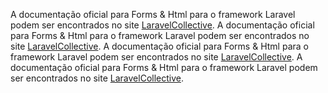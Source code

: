 

A documentação oficial para Forms & Html para o framework Laravel podem ser encontrados no site [LaravelCollective](https://laravelcollective.com/docs).
A documentação oficial para Forms & Html para o framework Laravel podem ser encontrados no site [LaravelCollective](https://laravelcollective.com/docs).
A documentação oficial para Forms & Html para o framework Laravel podem ser encontrados no site [LaravelCollective](https://laravelcollective.com/docs).
A documentação oficial para Forms & Html para o framework Laravel podem ser encontrados no site [LaravelCollective](https://laravelcollective.com/docs).
